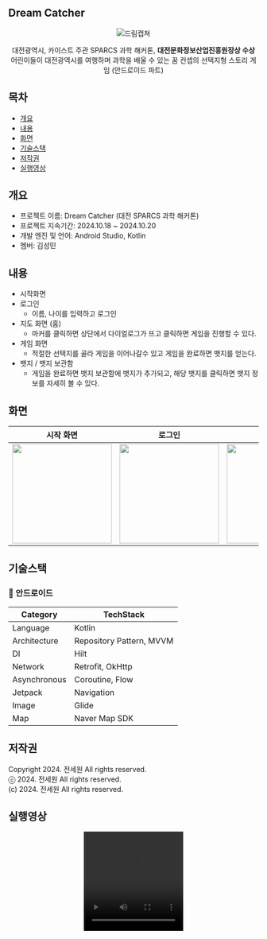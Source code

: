 ## Dream Catcher
<p align="center">
 <img src="https://github.com/user-attachments/assets/b3c53445-c952-41ab-9080-f14a787c2a7a" alt="드림캡쳐"/>
</p>
<div align="center">
대전광역시, 카이스트 주관 SPARCS 과학 해커톤,  <b>대전문화정보산업진흥원장상 수상</b> <br>
어린이들이 대전광역시를 여행하며 과학을 배울 수 있는 꿈 컨셉의 선택지형 스토리 게임 (안드로이드 파트)
</div>

## 목차
  - [개요](#개요)
  - [내용](#내용)
  - [화면](#화면)
  - [기술스택](#기술스택)
  - [저작권](#저작권)
  - [실행영상](#실행영상)

## 개요
- 프로젝트 이름: Dream Catcher (대전 SPARCS 과학 해커톤)
- 프로젝트 지속기간: 2024.10.18 ~ 2024.10.20
- 개발 엔진 및 언어: Android Studio, Kotlin
- 멤버: 김성민

## 내용
- 시작화면
- 로그인
    - 이름, 나이를 입력하고 로그인
- 지도 화면 (홈)
    - 마커를 클릭하면 상단에서 다이얼로그가 뜨고 클릭하면 게임을 진행할 수 있다.
- 게임 화면
    - 적절한 선택지를 골라 게임을 이어나갈수 있고 게임을 완료하면 뱃지를 얻는다.
- 뱃지 / 뱃지 보관함
    - 게임을 완료하면 뱃지 보관함에 뱃지가 추가되고, 해당 뱃지를 클릭하면 뱃지 정보를 자세히 볼 수 있다.

## 화면
| 시작 화면 |             로그인             |              지도(홈)               |              게임 화면               |              뱃지 보관함               |
|:---:|:-----------------------------------------------------------------------------:|:-----------------------------------------------------------------------------:|:-----------------------------------------------------------------------------:|:-----------------------------------------------------------------------------:|
| <img width="200" src="https://github.com/user-attachments/assets/a8ea89e8-eb9c-4328-854b-cd7401c848df"/> | <img width="200" src="https://github.com/user-attachments/assets/fbb35879-70e7-4185-834f-d6c49c760b98"/> | <img width="200" src="https://github.com/user-attachments/assets/3d5fbe06-3843-4122-acf5-58497e6203c3"/> | <img width="200" src="https://github.com/user-attachments/assets/e0c38934-55b0-4d99-9f15-2ee3a2a67493"/> | <img width="200" src="https://github.com/user-attachments/assets/a1f22017-dd16-4eb5-b085-dacd3b3d3fc2"/> |

## 기술스택
### **🤖** 안드로이드
| **Category** | **TechStack** |
| --- | --- |
| Language | Kotlin |
| Architecture | Repository Pattern, MVVM |
| DI | Hilt |
| Network | Retrofit, OkHttp |
| Asynchronous | Coroutine, Flow |
| Jetpack | Navigation |
| Image | Glide |
| Map | Naver Map SDK |

## 저작권
Copyright 2024. 전세원 All rights reserved.<br>
ⓒ 2024. 전세원 All rights reserved.<br>
(c) 2024. 전세원 All rights reserved.

## 실행영상
<div align="center">
  <video src="https://github.com/user-attachments/assets/a2a5a3d1-df83-4b82-b6f4-618607e845d7" width="200" height="200" controls>
  </video>
</div>


